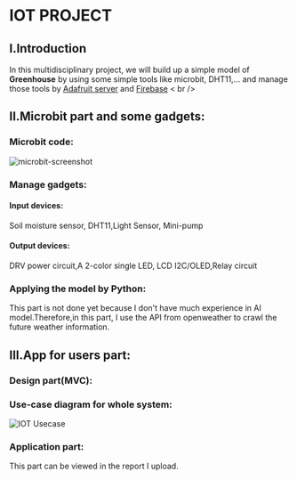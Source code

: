# IOT PROJECT

## I.Introduction
In this multidisciplinary project, we will build up a simple model of **Greenhouse** by using some simple tools like microbit, DHT11,... and manage those tools by [Adafruit server](https://io.adafruit.com/) and [Firebase](https://firebase.google.com/) < br />
## II.Microbit part and some gadgets:
### Microbit code:
![microbit-screenshot](https://user-images.githubusercontent.com/60745952/219564540-4c8f9856-3edb-4de9-9e02-aef360d0e00b.png)

### Manage gadgets:
#### Input devices: 
Soil moisture sensor, DHT11,Light Sensor, Mini-pump
#### Output devices:
DRV power circuit,A 2-color single LED, LCD I2C/OLED,Relay circuit

### Applying the model by **Python**:
This part is not done yet because I don't have much experience in AI model.Therefore,in this part, I use the API from openweather to crawl the future weather information.


## III.App for users part:
### Design part(MVC):

### Use-case diagram for whole system:
![IOT Usecase](https://user-images.githubusercontent.com/60745952/219562831-76c048df-04b0-463d-a093-dabee21b5097.png)

### Application part:
This part can be viewed in the report I upload.
